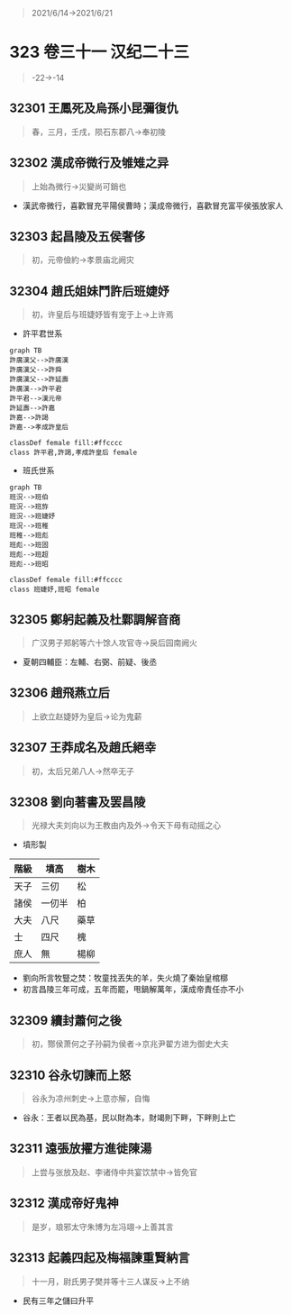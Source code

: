 > 2021/6/14->2021/6/21

# 323 卷三十一 汉纪二十三

> -22->-14

## 32301 王鳳死及烏孫小昆彌復仇
> 春，三月，壬戌，陨石东郡八->奉初陵

## 32302 漢成帝微行及雊雉之异
> 上始為微行->災變尚可銷也
- 漢武帝微行，喜歡冒充平陽侯曹時；漢成帝微行，喜歡冒充富平侯張放家人

## 32303 起昌陵及五侯奢侈
> 初，元帝儉約->孝景庙北阙灾

## 32304 趙氏姐妹鬥許后班婕妤
> 初，许皇后与班婕妤皆有宠于上->上许焉
- 許平君世系

```mermaid
graph TB
許廣漢父-->許廣漢
許廣漢父-->許舜
許廣漢父-->許延壽
許廣漢-->許平君
許平君-->漢元帝
許延壽-->許嘉
許嘉-->許謁
許嘉-->孝成許皇后

classDef female fill:#ffcccc
class 許平君,許謁,孝成許皇后 female
```

- 班氏世系

```mermaid
graph TB
班況-->班伯
班況-->班斿
班況-->班婕妤
班況-->班稚
班稚-->班彪
班彪-->班固
班彪-->班超
班彪-->班昭

classDef female fill:#ffcccc
class 班婕妤,班昭 female
```

## 32305 鄭躬起義及杜鄴調解音商
> 广汉男子郑躬等六十馀人攻官寺->戾后园南阙火
- 夏朝四輔臣：左輔、右弼、前疑、後丞

## 32306 趙飛燕立后
> 上欲立赵婕妤为皇后->论为鬼薪

## 32307 王莽成名及趙氏絕幸
> 初，太后兄弟八人->然卒无子

## 32308 劉向著書及罢昌陵
> 光禄大夫刘向以为王教由内及外->令天下毋有动摇之心
- 墳形製

階級|墳高|樹木
--|--|--
天子|三仞|松
諸侯|一仞半|柏
大夫|八尺|藥草
士|四尺|槐
庶人|無|楊柳

- 劉向所言牧豎之焚：牧童找丟失的羊，失火燒了秦始皇棺槨
- 初言昌陵三年可成，五年而罷，甩鍋解萬年，漢成帝責任亦不小

## 32309 續封蕭何之後
> 初，酂侯萧何之子孙嗣为侯者->京兆尹翟方进为御史大夫

## 32310 谷永切諫而上怒
> 谷永为凉州刺史->上意亦解，自悔
- 谷永：王者以民為基，民以財為本，財竭則下畔，下畔則上亡

## 32311 遠張放擢方進徙陳湯
> 上尝与张放及赵、李诸侍中共宴饮禁中->皆免官

## 32312 漢成帝好鬼神
> 是岁，琅邪太守朱博为左冯翊->上善其言

## 32313 起義四起及梅福諫重賢納言
> 十一月，尉氏男子樊并等十三人谋反->上不纳
- 民有三年之儲曰升平
